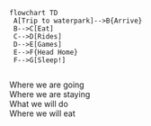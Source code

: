 ```mermaid
flowchart TD
 A[Trip to waterpark]-->B{Arrive}
 B-->C[Eat]
 C-->D[Rides]
 D-->E[Games]
 E-->F{Head Home}
 F-->G[Sleep!]
 

```

Where we are going  
Where we are staying  
What we will do  
Where we will eat  